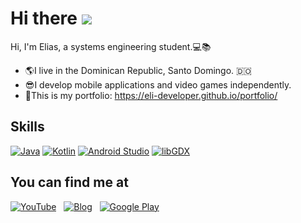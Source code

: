 
Hi there ![](https://user-images.githubusercontent.com/18350557/176309783-0785949b-9127-417c-8b55-ab5a4333674e.gif)
============================================================================================================================================================

Hi, I'm Elias, a systems engineering student.💻📚<br>

* 🌎I live in the Dominican Republic, Santo Domingo. :dominican_republic:<br>
* 😎I develop mobile applications and video games independently.<br>
* 📂This is my portfolio: https://eli-developer.github.io/portfolio/

## Skills
[![Java](https://user-images.githubusercontent.com/99308568/227758064-0309324a-9333-4886-a395-5f77c1a862eb.gif)][1]
[![Kotlin](https://user-images.githubusercontent.com/99308568/229709192-f8b94e31-3ded-4e26-80ab-c74542335a40.png)][2]
[![Android Studio](https://user-images.githubusercontent.com/99308568/229709727-5edc1230-8659-4b33-ae45-ccd8bea20b62.png)][3]
[![libGDX](https://user-images.githubusercontent.com/99308568/227757825-3ed6f9ec-1625-4b9d-a85c-6a3988397377.png)][4]

[1]: https://www.oracle.com/java/
[2]: https://kotlinlang.org/
[3]: https://developer.android.com/studio/
[4]: https://libgdx.com/

## You can find me at
[![YouTube](https://user-images.githubusercontent.com/99308568/227758441-2856bc5f-aee5-4030-9ec3-15382a7e48d5.png)][9] &nbsp;
[![Blog](https://user-images.githubusercontent.com/99308568/227759270-b401a2e8-eb03-4fe1-846c-ebc47fd72aac.png)][10] &nbsp;
[![Google Play](https://user-images.githubusercontent.com/99308568/227759102-d8b93bc8-6801-4324-890e-2f70003b049b.png)][11] &nbsp;

[9]: https://www.youtube.com/@elideveloper
[10]: https://elideveloper.blogspot.com/
[11]: https://play.google.com/store/apps/dev?id=5194571994277702116


